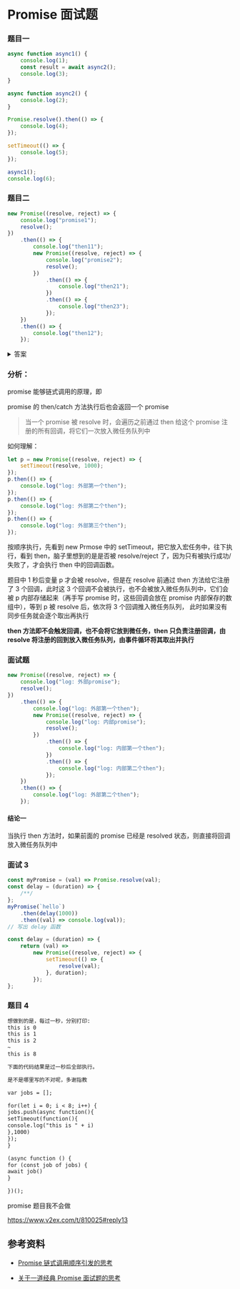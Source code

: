 # Promise 面试题

### 题目一

```javascript
async function async1() {
    console.log(1);
    const result = await async2();
    console.log(3);
}

async function async2() {
    console.log(2);
}

Promise.resolve().then(() => {
    console.log(4);
});

setTimeout(() => {
    console.log(5);
});

async1();
console.log(6);
```

### 题目二

```javascript
new Promise((resolve, reject) => {
    console.log("promise1");
    resolve();
})
    .then(() => {
        console.log("then11");
        new Promise((resolve, reject) => {
            console.log("promise2");
            resolve();
        })
            .then(() => {
                console.log("then21");
            })
            .then(() => {
                console.log("then23");
            });
    })
    .then(() => {
        console.log("then12");
    });
```

<details>
    <summary>答案</summary>
    promise1、then11、promise2、then21、then12
</details>

### 分析：

promise 能够链式调用的原理，即

promise 的 then/catch 方法执行后也会返回一个 promise

> 当一个 promise 被 resolve 时，会遍历之前通过 then 给这个 promise 注册的所有回调，将它们一次放入微任务队列中

如何理解：

```javascript
let p = new Promise((resolve, reject) => {
    setTimeout(resolve, 1000);
});
p.then(() => {
    console.log("log: 外部第一个then");
});
p.then(() => {
    console.log("log: 外部第二个then");
});
p.then(() => {
    console.log("log: 外部第三个then");
});
```

按顺序执行，先看到 new Prmose 中的 setTimeout，把它放入宏任务中，往下执行，看到 then，脑子里想到的是是否被 resolve/reject 了，因为只有被执行成功/失败了，才会执行 then 中的回调函数。

题目中 1 秒后变量 p 才会被 resolve，但是在 resolve 前通过 then 方法给它注册了 3 个回调，此时这 3 个回调不会被执行，也不会被放入微任务队列中，它们会被 p 内部存储起来（再手写 promise 时，这些回调会放在 promise 内部保存的数组中），等到 p 被 resolve 后，依次将 3 个回调推入微任务队列， 此时如果没有同步任务就会逐个取出再执行

**then 方法即不会触发回调，也不会将它放到微任务，then 只负责注册回调，由 resolve 将注册的回到放入微任务队列，由事件循环将其取出并执行**

### 面试题

```javascript
new Promise((resolve, reject) => {
    console.log("log: 外部promise");
    resolve();
})
    .then(() => {
        console.log("log: 外部第一个then");
        new Promise((resolve, reject) => {
            console.log("log: 内部promise");
            resolve();
        })
            .then(() => {
                console.log("log: 内部第一个then");
            })
            .then(() => {
                console.log("log: 内部第二个then");
            });
    })
    .then(() => {
        console.log("log: 外部第二个then");
    });
```

#### 结论一

当执行 then 方法时，如果前面的 promise 已经是 resolved 状态，则直接将回调放入微任务队列中

### 面试 3

```javascript
const myPromise = (val) => Promise.resolve(val);
const delay = (duration) => {
    /**/
};
myPromise(`hello`)
    .then(delay(1000))
    .then((val) => console.log(val));
// 写出 delay 函数
```

```javascript
const delay = (duration) => {
    return (val) =>
        new Promise((resolve, reject) => {
            setTimeout(() => {
                resolve(val);
            }, duration);
        });
};
```

### 题目 4

```md
想做到的是，每过一秒，分别打印:
this is 0
this is 1
this is 2
~
this is 8

下面的代码结果是过一秒后全部执行。

是不是哪里写的不对呢，多谢指教

var jobs = [];

for(let i = 0; i < 8; i++) {
jobs.push(async function(){
setTimeout(function(){
console.log("this is " + i)
},1000)
});
}

(async function () {
for (const job of jobs) {
await job()
}

})();
```

promise 题目我不会做

https://www.v2ex.com/t/810025#reply13

## 参考资料

-   [Promise 链式调用顺序引发的思考](https://juejin.cn/post/6844903972008886279)

-   [关于一道经典 Promise 面试题的思考](https://juejin.cn/post/6978001532717367304)
